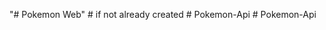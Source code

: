 "# Pokemon Web"    # if not already created
#   P o k e m o n - A p i  
 #   P o k e m o n - A p i  
 